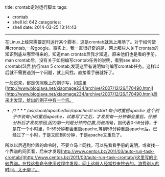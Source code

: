 title: crontab定时运行脚本
tags:
  - crontab
  - shell
id: 642
categories:
  - shell
date: 2014-03-25 13:14:43
---

在Linux上经常需要定时运行某个脚本，这是crontab就派上用场了。对于如何使用crontab,一般google。事实上，我一直很好奇的是，网上那些人关于crontab的知识到底从哪里得来的，知道man crontab后我才知道，原来他们也是看的手册。
man crontab后，没有关于如何编写crontab任务的说明，看到see also crontab(5)后,执行man 5 crontab,发现这里有说明如何编写crontab任务。这样以后就不需要遇到一个问题，就上网找，直接看手册就好了。

一般说来，都是仿照晚上的例子写，如这里[http://www.blogjava.net/xiaomage234/archive/2007/12/26/170490.html](http://www.blogjava.net/xiaomage234/archive/2007/12/26/170490.html)后来才发现，给出的例子中有一个坑。
* */1 * * * /usr/local/apache/bin/apachectl restart
每小时重启apache
这个例子中说每小时重启apache，试着写了之后，才发现每一分钟都会重启。仔细分析后才发现原因,因为第一列是分钟的位置,而使用*号，则代表0-59分钟，于是在一个小时里，0-59分钟都会重启apache,等到59分钟重启apache后，已经过了一小时，于是又回到0分钟，于是apache又重启了。

所以以后遇到位置的命令时，不要立马上网找，可以先看看手册的说明。或者找一个靠谱的网页看，后来才发现[http://www.centos.bz/2011/03/auto-run-task-crontab/](http://www.centos.bz/2011/03/auto-run-task-crontab/)这里写的比较靠谱。在找这些命令使用过程中发现，网上这般人经常抄来抄去的，浪费别人的时间，太无聊了。